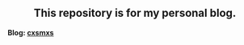 <h2 align="center">This repository is for my personal blog.</h1>

**Blog: [cxsmxs](https://cxsmxs.com)**
